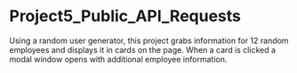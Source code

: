 # Project5_Public_API_Requests
Using a random user generator, this project grabs information for 12 random employees and displays it in cards on the page. When a card is clicked a modal window opens with additional employee information. 